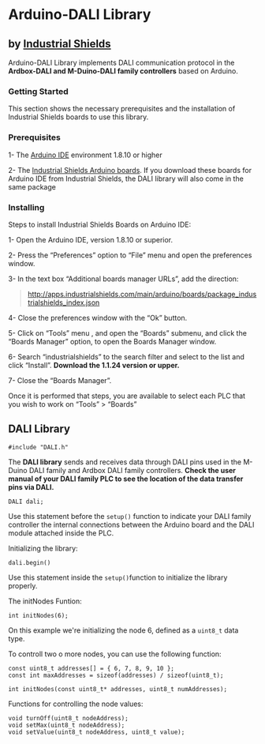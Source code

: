 # Arduino-DALI Library


## by [Industrial Shields](https://www.industrialshields.com/automation-solutions-based-on-arduino-industrial-plc-raspberry-pi-panel-pc)


 Arduino-DALI Library implements DALI communication protocol in the **Ardbox-DALI and M-Duino-DALI family controllers** based on Arduino.


### Getting Started


This section shows the necessary prerequisites and the installation of Industrial Shields boards to use this library.


### Prerequisites


1- The [Arduino IDE](https://www.arduino.cc/en/Main/Software) environment 1.8.10 or higher

2- The [Industrial Shields Arduino boards](https://www.industrialshields.com/first-steps-with-the-industrial-arduino-based-plc-s-and-the-panel-pc-s-raspberry-pi-based). If you download these boards for Arduino IDE from Industrial Shields, the DALI library will also come in the same package


### Installing

Steps to install Industrial Shields Boards on Arduino IDE:

1- Open the Arduino IDE, version 1.8.10 or superior.

2- Press the “Preferences” option to “File” menu and open the preferences window.

3- In the text box “Additional boards manager URLs”, add the direction:

> http://apps.industrialshields.com/main/arduino/boards/package_industrialshields_index.json

4- Close the preferences window with the “Ok” button.

5- Click on “Tools” menu , and open the “Boards” submenu, and click the “Boards Manager” option, to open the Boards Manager window.

6- Search “industrialshields” to the search filter and select to the list and click “Install”. **Download the 1.1.24 version or upper.**

7- Close the “Boards Manager”.

Once it is performed that steps, you are available to select each PLC that you wish to work on “Tools” > “Boards”


## DALI Library

```
#include "DALI.h"
```
The **DALI library** sends and receives data through DALI pins used in the M-Duino DALI family and Ardbox DALI family controllers. **Check the user manual of your DALI family PLC to see the location of the data transfer pins via DALI.**


```
DALI dali;
```

Use this statement before the `setup()` function to indicate your DALI family controller the internal connections between the Arduino board and the DALI module attached inside the PLC.

Initializing the library:

```
dali.begin()
```

Use this statement inside the `setup()`function to initialize the library properly.

The initNodes Funtion:
```
int initNodes(6);
```
On this example we're initializing the node 6, defined as a `uint8_t` data type.

To controll two o more nodes, you can use the following function:

```
const uint8_t addresses[] = { 6, 7, 8, 9, 10 };
const int maxAddresses = sizeof(addresses) / sizeof(uint8_t);

int initNodes(const uint8_t* addresses, uint8_t numAddresses);
```

Functions for controlling the node values:

```
void turnOff(uint8_t nodeAddress);
void setMax(uint8_t nodeAddress);
void setValue(uint8_t nodeAddress, uint8_t value);
